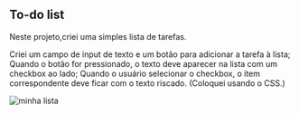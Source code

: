 ## To-do list
Neste projeto,criei uma simples lista de tarefas.

Criei um campo de input de texto e um botão para adicionar a tarefa à lista;
Quando o botão for pressionado, o texto deve aparecer na lista com um checkbox ao lado;
Quando o usuário selecionar o checkbox, o item correspondente deve ficar com o texto riscado. (Coloquei usando o CSS.)

![minha lista](https://user-images.githubusercontent.com/88196625/170770502-68f09000-4c23-4fd3-a44f-3e2dd4248249.png)


